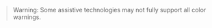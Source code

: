 <!-- Example content, update as needed -->
> Warning: Some assistive technologies may not fully support all color warnings.
